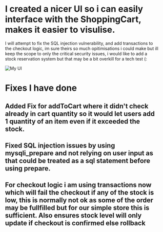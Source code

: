 

# I created a nicer UI so i can easily interface with the ShoppingCart, makes it easier to visulise.


I will attempt to fix the SQL injection vulnerability, and add transactions to the checkout logic, im sure theirs so much opitimisations i could make but ill keep the scope to only the critical security issues, i would like to add a stock reservation system but that may be a bit overkill for a tech test (:

![My UI]('https://raw.githubusercontent.com/fireyopss/PHPCodeTest/refs/heads/main/ui.png')



# Fixes I have done

## Added Fix for addToCart where it didn't check already in cart quantity so it would let users add 1 quantity of an item even if it exceeded the stock.

## Fixed SQL injection issues by using mysqli_prepare and not relying on user input as that could be treated as a sql statement before using prepare.

## For checkout logic i am using transactions now which will fail the checkout if any of the stock is low, this is normally not ok as some of the order may be fullfilled but for our simple store this is sufficient. Also ensures stock level will only update if checkout is confirmed else rollback